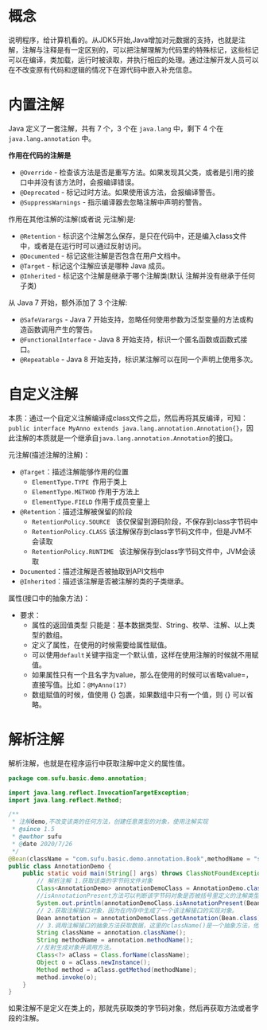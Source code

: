 # 概念

说明程序，给计算机看的。从JDK5开始,Java增加对元数据的支持，也就是注解，注解与注释是有一定区别的，可以把注解理解为代码里的特殊标记，这些标记可以在编译，类加载，运行时被读取，并执行相应的处理。通过注解开发人员可以在不改变原有代码和逻辑的情况下在源代码中嵌入补充信息。

# 内置注解

Java 定义了一套注解，共有 7 个，3 个在 `java.lang` 中，剩下 4 个在 `java.lang.annotation` 中。

**作用在代码的注解是**

- `@Override` - 检查该方法是否是重写方法。如果发现其父类，或者是引用的接口中并没有该方法时，会报编译错误。
- `@Deprecated` - 标记过时方法。如果使用该方法，会报编译警告。
- `@SuppressWarnings` - 指示编译器去忽略注解中声明的警告。

作用在其他注解的注解(或者说 元注解)是:

- `@Retention` - 标识这个注解怎么保存，是只在代码中，还是编入class文件中，或者是在运行时可以通过反射访问。
- `@Documented` - 标记这些注解是否包含在用户文档中。
- `@Target` - 标记这个注解应该是哪种 Java 成员。
- `@Inherited` - 标记这个注解是继承于哪个注解类(默认 注解并没有继承于任何子类)

从 Java 7 开始，额外添加了 3 个注解:

- `@SafeVarargs` - Java 7 开始支持，忽略任何使用参数为泛型变量的方法或构造函数调用产生的警告。
- `@FunctionalInterface` - Java 8 开始支持，标识一个匿名函数或函数式接口。
- `@Repeatable` - Java 8 开始支持，标识某注解可以在同一个声明上使用多次。

# 自定义注解

本质：通过一个自定义注解编译成class文件之后，然后再将其反编译，可知：`public interface MyAnno extends java.lang.annotation.Annotation{}`，因此注解的本质就是一个继承自`java.lang.annotation.Annotation`的接口。

元注解(描述注解的注解)：

- `@Target`：描述注解能够作用的位置
  - `ElementType.TYPE `作用于类上
  - `ElementType.METHOD` 作用于方法上
  - `ElementType.FIELD` 作用于成员变量上
- `@Retention`：描述注解被保留的阶段
  - `RetentionPolicy.SOURCE ` 该仅保留到源码阶段，不保存到class字节码中
  - `RetentionPolicy.CLASS` 该注解保存到class字节码文件中，但是JVM不会读取
  - `RetentionPolicy.RUNTIME ` 该注解保存到class字节码文件中，JVM会读取
- `Documented`：描述注解是否被抽取到API文档中
- `@Inherited`：描述该注解是否被注解的类的子类继承。

属性(接口中的抽象方法)：

- 要求：
  - 属性的返回值类型 只能是：基本数据类型、String、枚举、注解、以上类型的数组。
  - 定义了属性，在使用的时候需要给属性赋值。
  - 可以使用`default`关键字指定一个默认值，这样在使用注解的时候就不用赋值。
  - 如果属性只有一个且名字为value，那么在使用的时候可以省略value=，直接写值。比如：`@MyAnno(17)`
  - 数组赋值的时候，值使用 {} 包裹，如果数组中只有一个值，则 {} 可以省略。

# 解析注解

解析注解，也就是在程序运行中获取注解中定义的属性值。

```java
package com.sufu.basic.demo.annotation;

import java.lang.reflect.InvocationTargetException;
import java.lang.reflect.Method;

/**
 * 注解demo,不改变该类的任何方法，创建任意类型的对象，使用注解实现
 * @since 1.5
 * @author sufu
 * @date 2020/7/26
 */
@Bean(className = "com.sufu.basic.demo.annotation.Book",methodName = "show")
public class AnnotationDemo {
    public static void main(String[] args) throws ClassNotFoundException, IllegalAccessException, InstantiationException, NoSuchMethodException, InvocationTargetException {
        // 解析注解 1.获取该类的字节码文件对象
        Class<AnnotationDemo> annotationDemoClass = AnnotationDemo.class;
        //isAnnotationPresent方法可以判断该字节码对象是否被括号里定义的注解类型注解
        System.out.println(annotationDemoClass.isAnnotationPresent(Bean.class));
        // 2.获取注解接口对象，因为在内存中生成了一个该注解接口的实现对象。
        Bean annotation = annotationDemoClass.getAnnotation(Bean.class);
        // 3.调用注解接口的抽象方法获取数据，这里的className()是一个抽象方法，他会返回一个给定的值。
        String className = annotation.className();
        String methodName = annotation.methodName();
        //反射生成对象并调用方法。
        Class<?> aClass = Class.forName(className);
        Object o = aClass.newInstance();
        Method method = aClass.getMethod(methodName);
        method.invoke(o);
    }
}
```

如果注解不是定义在类上的，那就先获取类的字节码对象，然后再获取方法或者字段的注解。


